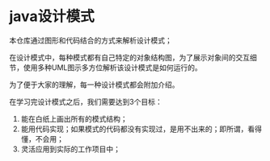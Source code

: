 # java设计模式
本仓库通过图形和代码结合的方式来解析设计模式；

在设计模式中，每种模式都有自己特定的对象结构图，为了展示对象间的交互细节，使用多种UML图示多方位解析该设计模式是如何运行的。

为了便于大家的理解，每一种设计模式都会附加介绍。

在学习完设计模式之后，我们需要达到3个目标：

1. 能在白纸上画出所有的模式结构；
2. 能用代码实现；如果模式的代码都没有实现过，是用不出来的；即所谓，看得懂，不会用；
3. 灵活应用到实际的工作项目中；
